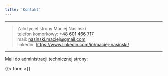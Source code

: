 ```yaml
---
title: 'Kontakt'
---
```


----------

> Założyciel strony Maciej Nasiński  
> telefon komorkowy: [+48 601 466 717](tel:0048601466717)  
> mail: [nasinski.maciej@gmail.com](mailto:nasinski.maciej@gmail.com)  
> linkedin: https://www.linkedin.com/in/maciej-nasinski/

----------  

Mail do administracji technicznej strony:

{{< form >}}
